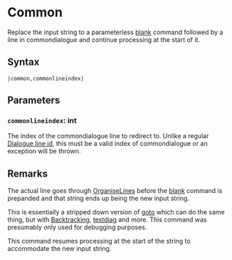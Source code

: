 # Common

Replace the input string to a parameterless [blank](Blank.md) command followed by a line in commondialogue and continue processing at the start of it.

## Syntax

````
|common,commonlineindex|
````

## Parameters

### `commonlineindex`: int

The index of the commondialogue line to redirect to. Unlike a regular [Dialogue line id](../Common%20commands%20id%20schemes/Dialogue%20line%20id.md), this must be a valid index of commondialogue or an exception will be thrown.

## Remarks

The actual line goes through [OrganiseLines](../Related%20Systems/Automatic%20Line%20Breaks/OrganiseLines.md) before the [blank](Blank.md) command is prepanded and that string ends up being the new input string.

This is essentially a stripped down version of [goto](Goto.md) which can do the same thing, but with [Backtracking](../Related%20Systems/Backtracking.md), [testdiag](Testdiag.md) and more. This command was presumably only used for debugging purposes.

This command resumes processing at the start of the string to accommodate the new input string.
